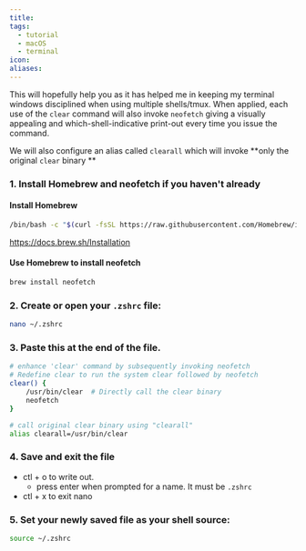 ```yaml
---
title: 
tags:
  - tutorial
  - macOS
  - terminal
icon: 
aliases:
---
```

This will hopefully help you as it has helped me in keeping my terminal windows disciplined when using multiple shells/tmux.  When applied, each use of the `clear` command will also invoke `neofetch` giving a visually appealing and which-shell-indicative print-out every time you issue the command. 

We will also configure an alias called `clearall` which will invoke **only the original `clear` binary **

### 1. Install Homebrew and neofetch if you haven't already

#### Install Homebrew
```bash
/bin/bash -c "$(curl -fsSL https://raw.githubusercontent.com/Homebrew/install/HEAD/install.sh)"
```
https://docs.brew.sh/Installation
#### Use Homebrew to install neofetch
```bash
brew install neofetch
```

### 2.  Create or open your `.zshrc` file:
```bash
nano ~/.zshrc
```

### 3.  Paste this at the end of the file.
```bash
# enhance 'clear' command by subsequently invoking neofetch
# Redefine clear to run the system clear followed by neofetch
clear() {
    /usr/bin/clear  # Directly call the clear binary
    neofetch
}

# call original clear binary using "clearall"
alias clearall=/usr/bin/clear
```

### 4.  Save and exit the file
- ctl + o to write out.
	- press enter when prompted for a name.  It must be `.zshrc`
- ctl + x to exit nano

### 5. Set your newly saved file as your shell source:
```bash
source ~/.zshrc
```
